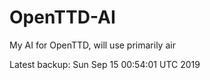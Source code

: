# OpenTTD-AI
My AI for OpenTTD, will use primarily air

Latest backup: Sun Sep 15 00:54:01 UTC 2019
